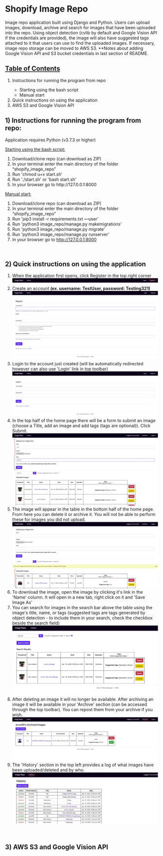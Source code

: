 # Shopify Image Repo
<p>Image repo application built using Django and Python. Users can upload images, download, archive and search for images that have been uploaded into the repo. Using object detection (cvlib by default and Google Vision API if the credentials are provided), the image will also have suggested tags attached to it that users can use to find the uploaded images. If necessary, image repo storage can be moved to AWS S3. **Notes about adding Google Vision API and S3 bucket credentials in last section of README.</p>

<u><h2>Table of Contents</h2></u>
<ol>
<li>Instructions for running the program from repo</li>
    <ul>
        <li>Starting using the bash script</li>
        <li>Manual start</li>
    </ul>
<li>Quick instructions on using the application</li>
<!--
<li>Different sections of the application</li>
    <ul>
        <li>Home Page</li>
        <li>Register</li>
        <li>Login</li>
        <li>History</li>
        <li>Archives</li>
    </ul>
-->
<li>AWS S3 and Google Vision API</li>
</ol>

<h2>1) Instructions for running the program from repo:</h2>
<p>Application requires Python (v3.7.3 or higher)</p>
<u>Starting using the bash script:</u>
    <ol>
    <li>Download/clone repo (can download as ZIP)</li>
    <li>In your terminal enter the main directory of the folder “shopify_image_repo”</li>
    <li>Run 'chmod u+x start.sh'</li>
    <li>Run './start.sh' or 'bash start.sh'</li>
    <li>In your browser go to http://127.0.0.1:8000</li>
    </ol>

<u>Manual start:</u>
    <ol>
    <li>Download/clone repo (can download as ZIP)</li>
    <li>In your terminal enter the main directory of the folder “shopify_image_repo”</li>
    <li>Run 'pip3 install -r requirements.txt —user'</li>
    <li>Run 'python3 image_repo/manage.py makemigrations'</li>
    <li>Run 'python3 image_repo/manage.py migrate'</li>
    <li>Run 'python3 image_repo/manage.py runserver'</li>
    <li>In your browser go to http://127.0.0.1:8000</li>
    </ol>

<br/>
<h2>2) Quick instructions on using the application</h2>
<ol>
<li>When the application first opens, click Register in the top right corner</li>
<img src="./readme_img/toolbar1.jpg">
<li>Create an account <strong>(ex. username: TestUser, password: Testing321)</strong></li>
<img src="./readme_img/register.jpg">
<li>Login to the account just created (will be automatically redirected however can also use 'Login' link in top toolbar)</li>
<img src="./readme_img/login.jpg">
<li>In the top half of the home page there will be a form to submit an image (choose a Title, add an image and add tags (tags are optional)). Click Submit.</li>
<img src="./readme_img/imageSubmit.jpg">
<li>The image will appear in the table in the bottom half of the home page. From here you can delete it or archive it. You will not be able to perform these for images you did not upload.</li>
<img src="./readme_img/submitted.jpg">
<li>To download the image, open the image by clicking it's link in the 'Name' column. It will open in a new tab, right click on it and 'Save Image As'</li>
<li>You can search for images in the search bar above the table using the image's title, name, or tags (suggested tags are tags generated by object detection - to include them in your search, check the checkbox beside the search field)</li>
<img src="./readme_img/search.jpg">
<li>After deleting an image it will no longer be available. After archiving an image it will be available in your 'Archive' section (can be accessed through the top toolbar). You can repost them from your archive if you wish.</li>
<img src="./readme_img/archive.jpg">
<li>The 'History' section in the top left provides a log of what images have been uploaded/deleted and by who.</li>
<img src='./readme_img/history.jpg'/>
</ol>
<br>
<!--
<h2> 3) Different sections of the application</h2>
-
<u><h3>Home Page</h3></u>
-
<img src='./readme_img/home.jpg'/>
<p>When first entering the site, the home page shows the image submission form at the top and the images that have been uploaded in the bottom half. When trying to submit an image without logging in, it will redirect the user to the log in page. The login page can also be accessed by clicking the 'Login' option in the top right corner. </p>
-
<p>To register as a new user, click 'Register' in the top tool bar.</p>
<p>After registering and logging in you can upload an image. You will need a title and an image. You can also add tags to aid in search for the image later however tags are optional.</p>
-->
<h2>3) AWS S3 and Google Vision API</h2>